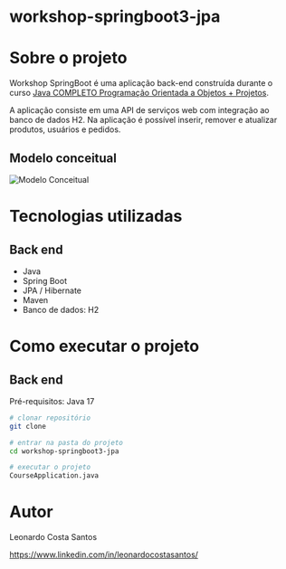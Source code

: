 # workshop-springboot3-jpa

# Sobre o projeto

Workshop SpringBoot é uma aplicação back-end construída durante o curso [Java COMPLETO Programação Orientada a Objetos + Projetos](https://www.udemy.com/course/java-curso-completo "Site do Curso").

A aplicação consiste em uma API de serviços web com integração ao banco de dados H2. Na aplicação é possível inserir, remover e atualizar produtos, usuários e pedidos.

## Modelo conceitual
![Modelo Conceitual](https://user-images.githubusercontent.com/31082603/210557319-dcadb55f-351e-4e6e-a9ad-078ec9ebf44b.png)

# Tecnologias utilizadas
## Back end
- Java
- Spring Boot
- JPA / Hibernate
- Maven
- Banco de dados: H2

# Como executar o projeto

## Back end
Pré-requisitos: Java 17

```bash
# clonar repositório
git clone 

# entrar na pasta do projeto
cd workshop-springboot3-jpa

# executar o projeto
CourseApplication.java
```

# Autor

Leonardo Costa Santos

https://www.linkedin.com/in/leonardocostasantos/

